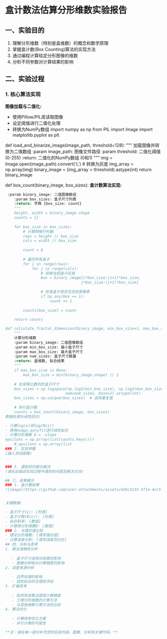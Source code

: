 # 盒计数法估算分形维数实验报告

## 一、实验目的

1. 理解分形维数（特别是盒维数）的概念和数学原理
2. 掌握盒计数(Box Counting)算法的实现方法
3. 通过编程计算给定分形图像的维数
4. 分析不同参数对计算结果的影响

## 二、实验过程

### 1. 核心算法实现

**图像加载与二值化:**
- 使用Pillow/PIL库读取图像
- 设定阈值进行二值化处理
- 转换为NumPy数组
import numpy as np
from PIL import Image
import matplotlib.pyplot as plt

def load_and_binarize_image(image_path, threshold=128):
    """
    加载图像并转换为二值数组
    :param image_path: 图像文件路径
    :param threshold: 二值化阈值 (0-255)
    :return: 二值化的NumPy数组 (0和1)
    """
    img = Image.open(image_path).convert('L')  # 转换为灰度
    img_array = np.array(img)
    binary_image = (img_array > threshold).astype(int)
    return binary_image

def box_count(binary_image, box_sizes):
**盒计数算法实现:**
```python
 :param binary_image: 二值图像数组
    :param box_sizes: 盒子尺寸列表
    :return: 字典 {box_size: count}
    """
    height, width = binary_image.shape
    counts = {}
    
    for box_size in box_sizes:
        # 计算网格行列数
        rows = height // box_size
        cols = width // box_size
        
        count = 0
        
        # 遍历所有盒子
        for i in range(rows):
            for j in range(cols):
                # 获取当前盒子区域
                box = binary_image[i*box_size:(i+1)*box_size, 
                                  j*box_size:(j+1)*box_size]
                
                # 检查盒子是否包含前景像素
                if np.any(box == 1):
                    count += 1
        
        counts[box_size] = count
    
    return counts

def calculate_fractal_dimension(binary_image, min_box_size=1, max_box_size=None, num_sizes=10):
    """
    计算分形维数
    :param binary_image: 二值图像数组
    :param min_box_size: 最小盒子尺寸
    :param max_box_size: 最大盒子尺寸
    :param num_sizes: 盒子尺寸数量
    :return: 盒维数, 拟合结果
    """
    if max_box_size is None:
        max_box_size = min(binary_image.shape) // 2
    
    # 生成等比数列的盒子尺寸
    box_sizes = np.logspace(np.log2(min_box_size), np.log2(max_box_size), 
                           num=num_sizes, base=2).astype(int)
    box_sizes = np.unique(box_sizes)  # 去除重复值
    
    # 执行盒计数
    counts = box_count(binary_image, box_sizes)
数据处理与线性回归:

- 计算log(ε)和log(N(ε))
- 使用numpy.polyfit进行线性拟合
- 计算分形维数 D = -slope
epsilons = np.array(list(counts.keys()))
    N_epsilons = np.array(list
### 2. 实验参数
[插入测试图像]


### 3. 遇到的问题与解决
(请在此描述实现过程中遇到的问题及解决方法)

## 三、结果展示
### 1. 盒计数结果
![image](https://github.com/user-attachments/assets/42bc3133-5f1e-4cc5-b3f8-a34766a0cad2)


关键数据:

- 盒子尺寸(ε): [列表]
- 盒子计数(N(ε)): [列表]
- 拟合斜率: [数值]
- 计算得分形维数D: [数值]
### 2. 与理论值比较
- 理论分形维数: [填写理论值]
- 计算误差分析: [填写误差百分比]
## 四、分析与思考
1. 算法准确性分析
   
   - 盒子尺寸选择对结果的影响
   - 图像分辨率对计算精度的影响
2. 误差来源分析
   
   - 边界处理的影响
   - 线性拟合的合理性评估
3. 扩展思考
   
   - 如何改进算法提高计算精度
   - 三维分形维数的计算方法
   - 与其他维数计算方法的比较
4. 算法优化
   
   - 计算效率优化方案
   - 并行计算的可能性

**注：请在每一部分补充您的实验内容、图像、分析和关键代码。**
